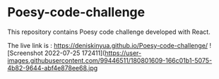 # Poesy-code-challenge


This repository contains Poesy code challenge developed with React.

The live link is : https://deniskinyua.github.io/Poesy-code-challenge/
![Screenshot 2022-07-25 172411](https://user-images.githubusercontent.com/99446511/180801609-166c01b1-5075-4b82-9644-abf4e878ee68.jpg

